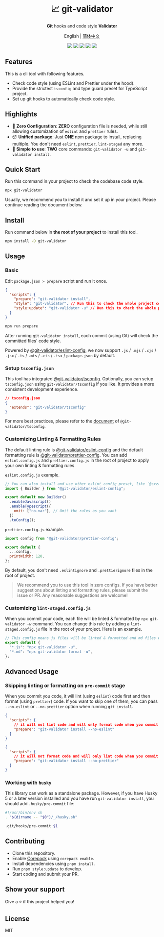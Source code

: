 <h1 align="center">📈 git-validator</h1>

<p align="center"> <b>Git</b> hooks and code style <b>Validator</b> </p>

<p align="center"> English | <a href="https://github.com/zanminkian/git-validator/blob/main/packages/git-validator/README.zh-CN.md">简体中文</a> </p>

<p align="center">
<a href="https://github.com/zanminkian/git-validator/blob/main/LICENSE"><img src="https://img.shields.io/npm/l/git-validator.svg"/></a>
<a href="https://www.npmjs.com/package/git-validator"><img src="https://img.shields.io/npm/v/git-validator.svg"/></a>
<a href="https://www.npmjs.com/package/git-validator"><img src="https://img.shields.io/npm/dm/git-validator.svg"/></a>
<a href="https://packagephobia.com/result?p=git-validator"><img src="https://packagephobia.com/badge?p=git-validator"/></a>
<a href="https://makeapullrequest.com"><img src="https://img.shields.io/badge/PRs-welcome-brightgreen.svg"/></a>
</p>

## Features

This is a cli tool with following features.

- Check code style (using ESLint and Prettier under the hood).
- Provide the strictest `tsconfig` and type guard preset for TypeScript project.
- Set up git hooks to automatically check code style.

## Highlights

- 🔧 **Zero Configuration**: **ZERO** configuration file is needed, while still allowing customization of `eslint` and `prettier` rules.
- 📦 **Unified package**: Just **ONE** npm package to install, replacing multiple. You don't need `eslint`, `prettier`, `lint-staged` any more.
- 🚀 **Simple to use**: **TWO** core commands: `git-validator -u` and `git-validator install`.

## Quick Start

Run this command in your project to check the codebase code style.

```sh
npx git-validator
```

Usually, we recommend you to install it and set it up in your project. Please continue reading the document below.

## Install

Run command below in **the root of your project** to install this tool.

```bash
npm install -D git-validator
```

## Usage

### Basic

Edit `package.json > prepare` script and run it once.

```json
{
  "scripts": {
    "prepare": "git-validator install",
    "style": "git-validator", // Run this to check the whole project code style
    "style:update": "git-validator -u" // Run this to check the whole project code style and apply fixes
  }
}
```

```sh
npm run prepare
```

After running `git-validator install`, each commit (using Git) will check the committed files' code style.

Powered by [@git-validator/eslint-config](https://www.npmjs.com/package/@git-validator/eslint-config), we now support `.js` / `.mjs` / `.cjs` / `.jsx` / `.ts` / `.mts` / `.cts` / `.tsx` / `package.json` by default.

### Setup `tsconfig.json`

This tool has integrated [@git-validator/tsconfig](https://www.npmjs.com/package/@git-validator/tsconfig). Optionally, you can setup `tsconfig.json` using `git-validator/tsconfig` if you like. It provides a more consistent development experience.

```json
// tsconfig.json
{
  "extends": "git-validator/tsconfig"
}
```

For more best practices, please refer to the [document](https://www.npmjs.com/package/@git-validator/tsconfig) of `@git-validator/tsconfig`.

### Customizing Linting & Formatting Rules

The default linting rule is [@git-validator/eslint-config](https://www.npmjs.com/package/@git-validator/eslint-config) and the default formatting rule is [@git-validator/prettier-config](https://www.npmjs.com/package/@git-validator/prettier-config). You can add `eslint.config.js` and `prettier.config.js` in the root of project to apply your own linting & formatting rules.

`eslint.config.js` example.

```js
// You can also install and use other eslint config preset, like `@sxzz/eslint-config`.
import { Builder } from "@git-validator/eslint-config";

export default new Builder()
  .enableJavascript()
  .enableTypescript({
    omit: ["no-var"], // Omit the rules as you want
  })
  .toConfig();
```

`prettier.config.js` example.

```js
import config from "@git-validator/prettier-config";

export default {
  ...config,
  printWidth: 120,
};
```

By default, you don't need `.eslintignore` and `.prettierignore` files in the root of project.

> We recommend you to use this tool in zero configs. If you have better suggestions about linting and formatting rules, please submit the issue or PR. Any reasonable suggestions are welcome!

### Customizing `lint-staged.config.js`

When you commit your code, each file will be linted & formatted by `npx git-validator -w` command. You can change this rule by adding a `lint-staged.config.js` file in the root of your project. Here is an example.

```js
// This config means js files will be linted & formatted and md files will formatted only.
export default {
  "*.js": "npx git-validator -u",
  "*.md": "npx git-validator format -u",
};
```

## Advanced Usage

### Skipping linting or formatting on `pre-commit` stage

When you commit you code, it will lint (using `eslint`) code first and then format (using `prettier`) code. If you want to skip one of them, you can pass `--no-eslint` or `--no-prettier` option when running `git install`.

```json
{
  "scripts": {
    // it will not lint code and will only format code when you commit your code
    "prepare": "git-validator install --no-eslint"
  }
}
```

```json
{
  "scripts": {
    // it will not format code and will only lint code when you commit your code
    "prepare": "git-validator install --no-prettier"
  }
}
```

### Working with `husky`

This library can work as a standalone package. However, if you have Husky 5 or a later version installed and you have run `git-validator install`, you should add `.husky/pre-commit` file:

```sh
#!/usr/bin/env sh
. "$(dirname -- "$0")/_/husky.sh"

.git/hooks/pre-commit $1
```

## Contributing

- Clone this repository.
- Enable [Corepack](https://github.com/nodejs/corepack) using `corepack enable`.
- Install dependencies using `pnpm install`.
- Run `pnpm style:update` to develop.
- Start coding and submit your PR.

## Show your support

Give a ⭐️ if this project helped you!

## License

MIT
